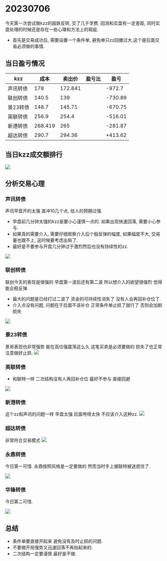 # 20230706

今天第一次尝试做kzz的超跌反转, 交了几千学费. 回测和实盘有一定差距, 同时实盘处理的时候还是存在一些心理和方法上的瑕疵.

* 首先是交易成功后, 需要设置一个条件单, 避免单只zz回撤过大.这个是后面交易必须做的事情.

## 当日盈亏情况

|kzz|成本|卖出价|盈亏比|盈亏|
|---|---|---|---|---|
|声讯转债|178|172.841||-972.7|
|联创转债|140.5|139||-730.89|
|景23转债|148.7|145.71||-670.75|
|英联转债|256.9|254.4||-516.01|
|新港转债|268.419|265||-281.87|
|超达转债|290.7|294.36||+413.62|

## 当日kzz成交额排行
<img src="../images/20230706/rank.jpg"/>



## 分析交易心理

### 声讯转债

声讯早盘开的太强 直冲10几个点, 给人的预期过强.

* 早盘前几分钟太强的kzz是要小心谨慎一点的. 如果出现快速回落, 需要小心参与. 
* 如果真的需要介入, 需要仔细观察介入后个股反弹的幅度, 如果幅度不大, 交易量也跟不上, 这时候要考虑出局了.
* 最好是不要参与开盘几分钟过于激烈然后也没有持续性的zz.
<img src="../images/20230706/sxzz.jpg"/>

### 联创转债
联创今天的表现是很强的 早盘第一波后还有第二波 所以想介入的欲望很强烈 觉得能企稳反弹.

* 最大的问题是已经打过二波了 资金的可持续性消失了 没有人会再回补仓位了.
* 介入点没有问题, 问题在于后面不该补仓 正常条件单止损了就行了 否则会加剧损失
<img src="../images/20230706/lczz.jpg"/>

### 景23转债
景哥表现也非常强势 能在高位强震荡这么久 这笔买卖是必须要做的 损失了也正常 注意做好止损.
<img src="../images/20230706/j23zz.jpg"/>

### 英联转债

* 和联特一样 二次结构没有人再回补仓位 最好不参与 直接回避
<img src="../images/20230706/ylzz.jpg"/>

### 新港转债
这个zz和声讯的问题一样 早盘太强 后面垮得太快 不应该介入这种zz.
<img src="../images/20230706/xgzz.jpg"/>

### 超达转债
非常符合交易模式
<img src="../images/20230706/cdzz.jpg"/>

### 永鼎转债
今日第一可惜.
永鼎按照风格是一定要做的 然而当时手上被联特被迷惑住了.

<img src="../images/20230706/ydzz.jpg"/>

### 华锋转债
今日第二可惜.

<img src="../images/20230706/hfzz.jpg"/>


## 总结

* 条件单要直接开起来 避免没有及时止损的问题.
* 不要做开局强势又迅速回落不再抬起来的.
* 二次结构一定要谨慎 最好是不做.

